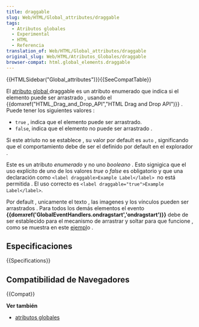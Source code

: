 ```yaml
---
title: draggable
slug: Web/HTML/Global_attributes/draggable
tags:
  - Atributos globales
  - Experimental
  - HTML
  - Referencia
translation_of: Web/HTML/Global_attributes/draggable
original_slug: Web/HTML/Atributos_Globales/draggable
browser-compat: html.global_elements.draggable
---
```

{{HTMLSidebar("Global_attributes")}}{{SeeCompatTable}}

El [atributo global ](/es/docs/Web/HTML/Atributos_Globales)draggable es un atributo enumerado que indica si el elemento puede ser arrastrado , usando el {{domxref("HTML_Drag_and_Drop_API","HTML Drag and Drop API")}} . Puede tener los siguientes valores :

- `true` , indica que el elemento puede ser arrastrado.
- `false`, indica que el elemento no puede ser arrastrado .

Si este atriuto no se establece , su valor por default es `auto` , significando que el comportamiento debe de ser el definido por default en el explorador .

Este es un atributo _enumerado_ y no uno _booleano_ . Esto signigica que el uso explícito de uno de los valores _true_ o _false_ es obligatorio y que una declaración como `<label draggable>Example Label</label> `no está permitida . El uso correcto es `<label draggable="true">Example Label</label>`.

Por default , unicamente el texto , las imagenes y los vínculos pueden ser arrastrados . Para todos los demás elementos el evento **{{domxref('GlobalEventHandlers.ondragstart','ondragstart')}}** debe de ser establecido para el mecanismo de arrastrar y soltar para que funcione , como se muestra en este [ejempl](/es/docs/DragDrop/Drag_Operations "https://developer.mozilla.org/En/DragDrop/Drag_Operations")o .

## Especificaciones

{{Specifications}}

## Compatibilidad de Navegadores

{{Compat}}

**Ver también**

- [atributos globales](/es/docs/Web/HTML/Atributos_Globales)
